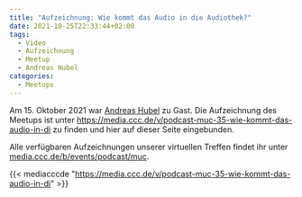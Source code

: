 ```yaml
---
title: "Aufzeichnung: Wie kommt das Audio in die Audiothek?"
date: 2021-10-25T22:33:44+02:00
tags:
  - Video
  - Aufzeichnung
  - Meetup
  - Andreas Hubel
categories:
  - Meetups
---
```


Am 15. Oktober 2021 war [Andreas Hubel](/termine/2021-10-meetup/) zu Gast. Die Aufzeichnung des Meetups ist unter https://media.ccc.de/v/podcast-muc-35-wie-kommt-das-audio-in-di zu finden und hier auf dieser Seite eingebunden.

Alle verfügbaren Aufzeichnungen unserer virtuellen Treffen findet ihr unter [media.ccc.de/b/events/podcast/muc](https://media.ccc.de/b/events/podcast/muc).

{{< mediacccde "https://media.ccc.de/v/podcast-muc-35-wie-kommt-das-audio-in-di" >}}